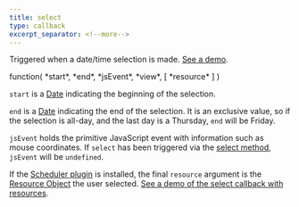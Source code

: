 ```yaml
---
title: select
type: callback
excerpt_separator: <!--more-->
---
```


Triggered when a date/time selection is made.<!--more--> [See a demo](date-clicking-selecting-demo).

<div class='spec' markdown='1'>
function( *start*, *end*, *jsEvent*, *view*, [ *resource* ] )
</div>

`start` is a [Date](date-object) indicating the beginning of the selection.

`end` is a [Date](date-object) indicating the end of the selection. It is an exclusive value, so if the selection is all-day, and the last day is a Thursday, `end` will be Friday.

`jsEvent` holds the primitive JavaScript event with information such as mouse coordinates. If `select` has been triggered via the [select method](select-method), `jsEvent` will be `undefined`.

If the [Scheduler plugin](scheduler) is installed, the final `resource` argument is the [Resource Object](resource-object) the user selected. [See a demo of the select callback with resources](date-clicking-selecting-resource-demo).
